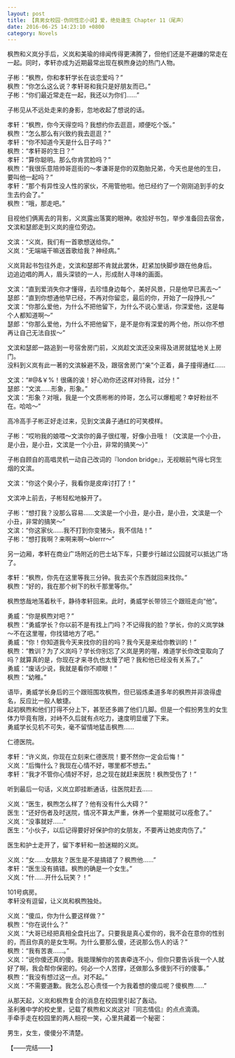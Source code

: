 ```yaml
---
layout: post
title: 【真男女校园·伪同性恋小说】爱，绝处逢生 Chapter 11（尾声）
date: 2016-06-25 14:23:10 +0800
category: Novels
---
```

枫煦和义岚分手后，义岚和美瑜的绯闻传得更沸腾了，但他们还是不避嫌的常走在一起。同时，孝轩亦成为近期最常出现在枫煦身边的热门人物。

子彬：“枫煦，你和孝轩学长在谈恋爱吗？”<br>
枫煦：“你怎么这么说？孝轩哥和我只是好朋友而已。”<br>
子彬：“你们最近常走在一起，我还以为你们……”

子彬见从不远处走来的身影，忽地收起了想说的话。

孝轩：“枫煦，你今天得空吗？我想约你去逛逛，顺便吃个饭。”<br>
枫煦：“怎么那么有兴致约我去逛逛？”<br>
孝轩：“你不知道今天是什么日子吗？”<br>
枫煦：“孝轩哥的生日？”<br>
孝轩：“算你聪明。那么你肯赏脸吗？”<br>
枫煦：“我很乐意陪帅哥逛街的～孝谦哥是你的双胞胎兄弟，今天也是他的生日，要叫他一起吗？”<br>
孝轩：“那个有异性没人性的家伙，不用管他啦。他已经约了一个刚刚追到手的女生去约会了。”<br>
枫煦：“哦，那走吧。”

目视他们俩离去的背影，义岚露出落寞的眼神。收拾好书包，举步准备回去宿舍，文滨和瑟郎走到义岚的座位旁边。

文滨：“义岚，我们有一首歌想送给你。”<br>
义岚：“无端端干嘛送首歌给我？神经病。”

义岚背起书包往外走，文滨和瑟郎不肯就此罢休，赶紧加快脚步跟在他身后。<br>
边追边唱的两人，眉头深锁的一人，形成耐人寻味的画面。

文滨：“直到爱消失你才懂得，去珍惜身边每个，美好风景，只是他早已离去～”<br>
瑟郎：“直到你想通他早已经，不再对你留恋，最后的你，开始了一段挣扎～”<br>
文滨：“你那么爱他，为什么不把他留下，为什么不说心里话，你深爱他，这是每个人都知道啊～”<br>
瑟郎：“你那么爱他，为什么不把他留下，是不是你有深爱的两个他，所以你不想再让自己无法自拔～”

文滨和瑟郎一路追到一号宿舍房门前，义岚趁文滨还没来得及进房就猛地关上房门。<br>
没料到义岚有此一著的文滨躲避不及，跟宿舍房门“亲”个正着，鼻子撞得通红……

文滨：“#@&￥%！很痛的诶！好心劝你还这样对待我，过分！”<br>
瑟郎：“文滨……形象，形象。”<br>
文滨：“形象？对哦，我是一个文质彬彬的帅哥，怎么可以爆粗呢？幸好粉丝不在。哈哈～”

高冷高手子彬正好走过来，见到文滨鼻子通红的可笑模样。

子彬：“哎哟我的娘喂～文滨你的鼻子很红喔，好像小丑哦！（文滨是一个小丑，是小丑，是小丑，文滨是一个小丑，非常的搞笑～）”

子彬自顾自的高唱灵机一动自己改词的『london bridge』，无视眼前气得七窍生烟的文滨。

文滨：“你这个臭小子，我看你是皮痒讨打了！”

文滨冲上前去，子彬轻松地躲开了。

子彬：“想打我？没那么容易……文滨是一个小丑，是小丑，是小丑，文滨是一个小丑，非常的搞笑～”<br>
文滨：“你这家伙……我不打到你变猪头，我不信陆！”<br>
子彬：“想打我啊？来啊来啊～blerrr～”

另一边厢，孝轩在商业广场附近的巴士站下车，只要步行越过公园就可以抵达广场了。

孝轩：“枫煦，你先在这里等我三分钟。我去买个东西就回来找你。”<br>
枫煦：“好的，我在那个树下的秋千那里等你。”

枫煦悠哉地荡着秋千，静待孝轩回来。此时，勇威学长带领三个跟班走向“他”。

勇威：“你是枫煦对吧？”<br>
枫煦：“勇威学长？你以前不是有找上门吗？不记得我的脸？学长，你的义岚学妹～不在这里喔，你找错地方了吧。”<br>
勇威：“你！你知道我今天来找你的目的吗？我今天是来给你教训的！”<br>
枫煦：“教训？为了义岚吗？学长你别忘了义岚是男的喔，难道学长你改变取向了吗？就算真的是，你现在才来寻仇也太慢了吧？我和他已经没有关系了。”<br>
勇威：“废话少说，我就是看你不顺眼！”<br>
枫煦：“幼稚。”

语毕，勇威学长身后的三个跟班围攻枫煦，但已锻炼柔道多年的枫煦并非浪得虚名，反应比一般人敏捷。<br>
起初枫煦和他们打得不分上下，甚至还多踢了他们几脚。但是一个假扮男生的女生体力毕竟有限，对峙不久后就有点吃力，速度明显缓了下来。<br>
勇威学长见机不可失，毫不留情地猛击枫煦……

仁德医院。

孝轩：“许义岚，你现在立刻来仁德医院！要不然你一定会后悔！”<br>
义岚：“后悔什么？我现在心情不好，哪里都不想去。”<br>
孝轩：“我才不管你心情好不好，总之现在就赶来医院！枫煦受伤了！”

听到最后一句话，义岚立即挂断通话，往医院赶去……

义岚：“医生，枫煦怎么样了？他有没有什么大碍？”<br>
医生：“还好伤者及时送院，情况不算太严重，休养一个星期就可以痊愈了。”<br>
义岚：“没事就好……”<br>
医生：“小伙子，以后记得要好好保护你的女朋友，不要再让她皮肉伤了。”

医生和护士走开了，留下孝轩和一脸迷糊的义岚。

义岚：“女……女朋友？医生是不是搞错了？枫煦他……”<br>
孝轩：“医生没有搞错。枫煦的确是一个女生。”<br>
义岚：“什……开什么玩笑？！”

101号病房。<br>
孝轩没有逗留，让义岚和枫煦独处。

义岚：“傻瓜，你为什么要这样做？”<br>
枫煦：“你在说什么？”<br>
义岚：“大哥已经把真相全盘托出了。只要我是真心爱你的，我不会在意你的性别的，而且你真的是女生啊。为什么要那么傻，还说那么伤人的话？”<br>
枫煦：“我有苦衷……。”<br>
义岚：“说你傻还真的傻。我能理解你的苦衷牵连不小，但你只要告诉我一个人就好了啊，我会帮你保密的。何必一个人苦撑，还做那么多傻到不行的傻事。”<br>
枫煦：“我没有想过这一点。对不起。”<br>
义岚：“不需要道歉。我怎么忍心责怪一个为我着想的傻瓜呢？傻枫煦……”

从那天起，义岚和枫煦复合的消息在校园里引起了轰动。<br>
圣利雅中学的校史里，记载了枫煦和义岚这对『同志情侣』的点点滴滴。<br>
手牵手走在校园里的两人相视一笑，心里共藏着一个秘密：

男生，女生，傻傻分不清楚。

【——完结——】